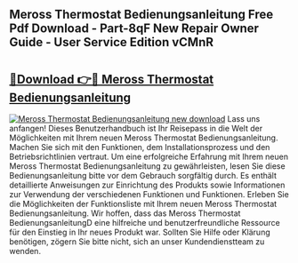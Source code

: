 ## Meross Thermostat Bedienungsanleitung Free Pdf Download - Part-8qF New Repair Owner Guide - User Service Edition vCMnR

# <h2><a href="http://df30tb.blite.top/?on=Meross+Thermostat+Bedienungsanleitung">🔗Download 👉🔴 Meross Thermostat Bedienungsanleitung</a></h2>

[![Meross Thermostat Bedienungsanleitung new download](https://i.imgur.com/lujVjoI.png)](http://df30tb.blite.top/?on=Meross+Thermostat+Bedienungsanleitung)
Lass uns anfangen! Dieses Benutzerhandbuch ist Ihr Reisepass in die Welt der Möglichkeiten mit Ihrem neuen Meross Thermostat Bedienungsanleitung. Machen Sie sich mit den Funktionen, dem Installationsprozess und den Betriebsrichtlinien vertraut. Um eine erfolgreiche Erfahrung mit Ihrem neuen Meross Thermostat Bedienungsanleitung zu gewährleisten, lesen Sie diese Bedienungsanleitung bitte vor dem Gebrauch sorgfältig durch. Es enthält detaillierte Anweisungen zur Einrichtung des Produkts sowie Informationen zur Verwendung der verschiedenen Funktionen und Funktionen. Erleben Sie die Möglichkeiten der Funktionsliste mit Ihrem neuen Meross Thermostat Bedienungsanleitung. Wir hoffen, dass das Meross Thermostat BedienungsanleitungD eine hilfreiche und benutzerfreundliche Ressource für den Einstieg in Ihr neues Produkt war. Sollten Sie Hilfe oder Klärung benötigen, zögern Sie bitte nicht, sich an unser Kundendienstteam zu wenden.
